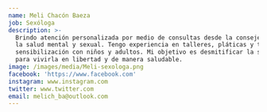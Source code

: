 ```yaml
---
name: Meli Chacón Baeza
job: Sexóloga
description: >-
  Brindo atención personalizada por medio de consultas desde la consejería para
  la salud mental y sexual. Tengo experiencia en talleres, pláticas y trabajo de
  sensibilización con niños y adultos. Mi objetivo es desmitificar la sexualidad
  para vivirla en libertad y de manera saludable. 
image: /images/media/Meli-sexologa.png
facebook: 'https://www.facebook.com'
instagram: www.instagram.com
twitter: www.twitter.com
email: melich_ba@outlook.com
---
```


